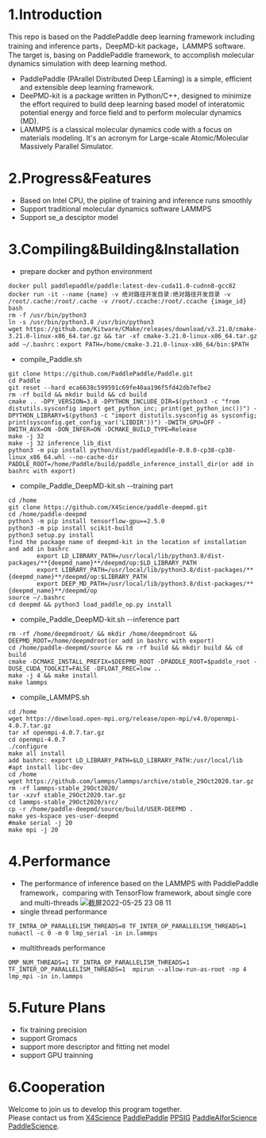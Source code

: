 # 1.Introduction
This repo is based on the PaddlePaddle deep learning framework including training and inference parts，DeepMD-kit package，LAMMPS software. The target is, basing on PaddlePaddle framework, to accomplish molecular dynamics simulation with deep learning method.
- PaddlePaddle (PArallel Distributed Deep LEarning) is a simple, efficient and extensible deep learning framework.
- DeePMD-kit is a package written in Python/C++, designed to minimize the effort required to build deep learning based model of interatomic potential energy and force field and to perform molecular dynamics (MD).
- LAMMPS is a classical molecular dynamics code with a focus on materials modeling. It's an acronym for Large-scale Atomic/Molecular Massively Parallel Simulator.

# 2.Progress&Features
- Based on Intel CPU, the pipline of training and inference runs smoothly
- Support traditional molecular dynamics software LAMMPS
- Support se_a desciptor model

# 3.Compiling&Building&Installation
- prepare docker and python environment
```
docker pull paddlepaddle/paddle:latest-dev-cuda11.0-cudnn8-gcc82 
docker run -it --name {name} -v 绝对路径开发目录:绝对路径开发目录 -v /root/.cache:/root/.cache -v /root/.ccache:/root/.ccache {image_id} bash 
rm -f /usr/bin/python3
ln -s /usr/bin/python3.8 /usr/bin/python3
wget https://github.com/Kitware/CMake/releases/download/v3.21.0/cmake-3.21.0-linux-x86_64.tar.gz && tar -xf cmake-3.21.0-linux-x86_64.tar.gz
add ~/.bashrc：export PATH=/home/cmake-3.21.0-linux-x86_64/bin:$PATH
```

- compile_Paddle.sh
```
git clone https://github.com/PaddlePaddle/Paddle.git
cd Paddle  
git reset --hard eca6638c599591c69fe40aa196f5fd42db7efbe2  
rm -rf build && mkdir build && cd build  
cmake .. -DPY_VERSION=3.8 -DPYTHON_INCLUDE_DIR=$(python3 -c "from distutils.sysconfig import get_python_inc; print(get_python_inc())") -DPYTHON_LIBRARY=$(python3 -c "import distutils.sysconfig as sysconfig; print(sysconfig.get_config_var('LIBDIR'))") -DWITH_GPU=OFF -DWITH_AVX=ON -DON_INFER=ON -DCMAKE_BUILD_TYPE=Release  
make -j 32  
make -j 32 inference_lib_dist  
python3 -m pip install python/dist/paddlepaddle-0.0.0-cp38-cp38-linux_x86_64.whl --no-cache-dir
PADDLE_ROOT=/home/Paddle/build/paddle_inference_install_dir(or add in bashrc with export)
```
- compile_Paddle_DeepMD-kit.sh --training part 
```
cd /home
git clone https://github.com/X4Science/paddle-deepmd.git
cd /home/paddle-deepmd
python3 -m pip install tensorflow-gpu==2.5.0
python3 -m pip install scikit-build
python3 setup.py install
find the package name of deepmd-kit in the location of installation and add in bashrc
        export LD_LIBRARY_PATH=/usr/local/lib/python3.8/dist-packages/**{deepmd_name}**/deepmd/op:$LD_LIBRARY_PATH
        export LIBRARY_PATH=/usr/local/lib/python3.8/dist-packages/**{deepmd_name}**/deepmd/op:$LIBRARY_PATH
        export DEEP_MD_PATH=/usr/local/lib/python3.8/dist-packages/**{deepmd_name}**/deepmd/op
source ~/.bashrc
cd deepmd && python3 load_paddle_op.py install
```

- compile_Paddle_DeepMD-kit.sh --inference part 
```
rm -rf /home/deepmdroot/ && mkdir /home/deepmdroot && DEEPMD_ROOT=/home/deepmdroot(or add in bashrc with export)
cd /home/paddle-deepmd/source && rm -rf build && mkdir build && cd build
cmake -DCMAKE_INSTALL_PREFIX=$DEEPMD_ROOT -DPADDLE_ROOT=$paddle_root -DUSE_CUDA_TOOLKIT=FALSE -DFLOAT_PREC=low ..
make -j 4 && make install
make lammps
```
- compile_LAMMPS.sh  
```
cd /home
wget https://download.open-mpi.org/release/open-mpi/v4.0/openmpi-4.0.7.tar.gz
tar xf openmpi-4.0.7.tar.gz
cd openmpi-4.0.7
./configure
make all install
add bashrc: export LD_LIBRARY_PATH=$LD_LIBRARY_PATH:/usr/local/lib
#apt install libc-dev
cd /home
wget https://github.com/lammps/lammps/archive/stable_29Oct2020.tar.gz
rm -rf lammps-stable_29Oct2020/
tar -xzvf stable_29Oct2020.tar.gz
cd lammps-stable_29Oct2020/src/
cp -r /home/paddle-deepmd/source/build/USER-DEEPMD .
make yes-kspace yes-user-deepmd
#make serial -j 20
make mpi -j 20
```

# 4.Performance
- The performance of inference based on the LAMMPS with PaddlePaddle framework，comparing with TensorFlow framework, about single core and multi-threads
![截屏2022-05-25 23 08 11](https://user-images.githubusercontent.com/50223303/170295703-32e18058-aff9-4368-93cd-38a1ed787e8a.png)
- single thread performance
```
TF_INTRA_OP_PARALLELISM_THREADS=8 TF_INTER_OP_PARALLELISM_THREADS=1 numactl -c 0 -m 0 lmp_serial -in in.lammps
```
- multithreads performance
```
OMP_NUM_THREADS=1 TF_INTRA_OP_PARALLELISM_THREADS=1 TF_INTER_OP_PARALLELISM_THREADS=1  mpirun --allow-run-as-root -np 4 lmp_mpi -in in.lammps
```  
# 5.Future Plans
- fix training precision
- support Gromacs
- support more descriptor and fitting net model
- support GPU trainning

# 6.Cooperation
Welcome to join us to develop this program together.  
Please contact us from [X4Science](https://github.com/X4Science) [PaddlePaddle](https://www.paddlepaddle.org.cn) [PPSIG](https://www.paddlepaddle.org.cn/sig) [PaddleAIforScience](https://www.paddlepaddle.org.cn/science) [PaddleScience](https://github.com/PaddlePaddle/PaddleScience).
